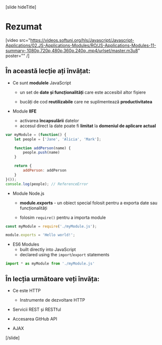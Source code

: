 [slide hideTitle]
# Rezumat

[video src="https://videos.softuni.org/hls/Javascript/Javascript-Applications/02.JS-Applications-Modules/RO/JS-Applications-Modules-11-summary-,1080p,720p,480p,360p,240p,.mp4/urlset/master.m3u8" poster="" /]

## În această lecție ați învățat:

- Ce sunt **modulele** JavaScript

	* un set de **date și funcționalități** care este accesibil altor fișiere

    * bucăți de cod **reutilizabile** care ne suplimentează **productivitatea**


- Module **IIFE** 
    * activarea **încapsulării** datelor 
    * accesul direct la date poate fi **limitat** la **domeniul de aplicare actual**

```js 
var myModule = (function() {
    let people = ['Jane', 'Alicia', 'Mark'];

    function addPerson(name) {
        people.push(name)
    }

    return {    
        addPerson: addPerson
    }
}());
console.log(people); // ReferenceError
```

- Module Node\.js
  
	* **module.exports** - un obiect special folosit pentru a exporta date sau funcționalități
  
    * folosim `require()` pentru a importa module

```js
const myModule = require('./myModule.js');

module.exports = 'Hello world!';
```

- ES6 Modules
	* built directly into JavaScript
	* declared using the `import`/`export` statements

```js
import * as myModule from './myModule.js'
```

## În lecția următoare veți învăța:

- Ce este HTTP
  * Instrumente de dezvoltare HTTP 

- Servicii REST și RESTful 

- Accesarea GitHub API​

- AJAX

[/slide]
